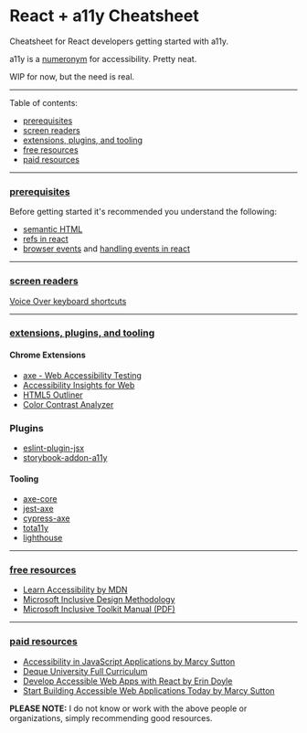 # React + a11y Cheatsheet
Cheatsheet for React developers getting started with a11y.

a11y is a [numeronym](https://en.wikipedia.org/wiki/Numeronym) for accessibility. Pretty neat.

WIP for now, but the need is real.

---
Table of contents:
* [prerequisites](#prereqs)
* [screen readers](#screenreaders)
* [extensions, plugins, and tooling](#tools)
* [free resources](#freeresources)
* [paid resources](#paidresources)
---

### [prerequisites](#prereqs)

Before getting started it's recommended you understand the following:
* [semantic HTML](https://developer.mozilla.org/en-US/docs/Glossary/Semantics#Semantics_in_HTML)
* [refs in react](https://reactjs.org/docs/refs-and-the-dom.html)
* [browser events](https://developer.mozilla.org/en-US/docs/Web/Guide/Events/Event_handlers) and [handling events in react](https://reactjs.org/docs/handling-events.html)

---

### [screen readers](#screenreaders)
[Voice Over keyboard shortcuts](https://dequeuniversity.com/screenreaders/voiceover-keyboard-shortcuts)

---

### [extensions, plugins, and tooling](#tools)

#### Chrome Extensions
* [axe - Web Accessibility Testing](https://chrome.google.com/webstore/detail/axe-web-accessibility-tes/lhdoppojpmngadmnindnejefpokejbdd)
* [Accessibility Insights for Web](https://chrome.google.com/webstore/detail/accessibility-insights-fo/pbjjkligggfmakdaogkfomddhfmpjeni)
* [HTML5 Outliner](https://chrome.google.com/webstore/detail/html5-outliner/afoibpobokebhgfnknfndkgemglggomo)
* [Color Contrast Analyzer](https://chrome.google.com/webstore/detail/color-contrast-analyzer/dagdlcijhfbmgkjokkjicnnfimlebcll)

### Plugins
* [eslint-plugin-jsx](https://github.com/jsx-eslint/eslint-plugin-jsx-a11y#readme)
* [storybook-addon-a11y](https://github.com/storybookjs/storybook/tree/next/addons/a11y)

#### Tooling
* [axe-core](https://github.com/dequelabs/axe-core)
* [jest-axe](https://github.com/nickcolley/jest-axe)
* [cypress-axe](https://github.com/avanslaars/cypress-axe)
* [tota11y](https://github.com/Khan/tota11y)
* [lighthouse](https://github.com/GoogleChrome/lighthouse)

---

### [free resources](#freeresources)

* [Learn Accessibility by MDN](https://developer.mozilla.org/en-US/docs/Learn/Accessibility)
* [Microsoft Inclusive Design Methodology](https://www.microsoft.com/design/inclusive/)
* [Microsoft Inclusive Toolkit Manual (PDF)](https://download.microsoft.com/download/b/0/d/b0d4bf87-09ce-4417-8f28-d60703d672ed/inclusive_toolkit_manual_final.pdf)

---

### [paid resources](#paidresouces)
* [Accessibility in JavaScript Applications by Marcy Sutton](https://frontendmasters.com/workshops/javascript-accessibility/)
* [Deque University Full Curriculum](https://dequeuniversity.com/curriculum/packages/full)
* [Develop Accessible Web Apps with React by Erin Doyle](https://egghead.io/courses/develop-accessible-web-apps-with-react)
* [Start Building Accessible Web Applications Today by Marcy Sutton](https://egghead.io/courses/start-building-accessible-web-applications-today)

**PLEASE NOTE:** I do not know or work with the above people or organizations, simply recommending good resources.
